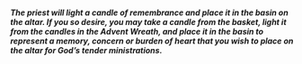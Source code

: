 ##### The priest will light a candle of remembrance and place it in the basin on the altar. If you so desire, you may take a candle from the basket, light it from the candles in the Advent Wreath, and place it in the basin to represent a memory, concern or burden of heart that you wish to place on the altar for God’s tender ministrations.
